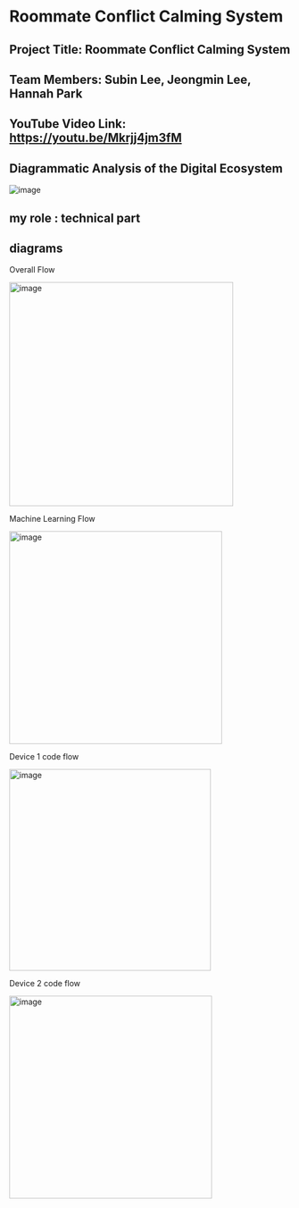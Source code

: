 
# Roommate Conflict Calming System
## Project Title:   Roommate Conflict Calming System
## Team Members:   Subin Lee, Jeongmin Lee, Hannah Park
## YouTube Video Link:  https://youtu.be/Mkrjj4jm3fM


## Diagrammatic Analysis of the Digital Ecosystem   
![image](https://github.com/user-attachments/assets/f842087b-2e5f-43b4-b42b-57e3d5f1a458)


## my role : technical part 

## diagrams
Overall Flow

<img width="401" alt="image" src="https://github.com/user-attachments/assets/6a318df1-71b1-43e1-8641-89a6f352b5b8">

Machine Learning Flow

<img width="381" alt="image" src="https://github.com/user-attachments/assets/fe55cc36-6ca7-49ee-981a-68fd42a48fe9">

Device 1 code flow

<img width="361" alt="image" src="https://github.com/user-attachments/assets/0ab4235a-3855-4948-8bbf-f7d38567d7cb">

Device 2 code flow

<img width="363" alt="image" src="https://github.com/user-attachments/assets/6bf60416-cdbd-49c7-88c6-24be66947fb3">

